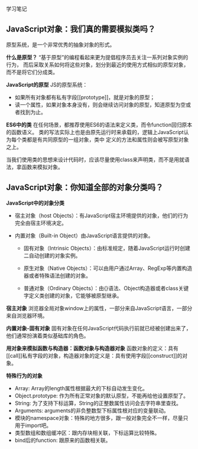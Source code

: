学习笔记

## JavaScript对象：我们真的需要模拟类吗？
原型系统，是一个非常优秀的抽象对象的形式。

**什么是原型？**
“基于原型”的编程看起来更为提倡程序员去关注一系列对象实例的行为，
而后采取关系如何将这些对象，划分到最近的使用方式相似的原型对象，而不是将它们分成类。

**JavaScript的原型**
JS的原型系统：
* 如果所有对象都有私有字段[[prototype]]，就是对象的原型；
* 读一个属性，如果对象本身没有，则会继续访问对象的原型，知道原型为空或者找到为止。

**ES6中的类**
在任何场景，都推荐使用ES6的语法来定义类，而令function回归原本的函数语义。
类的写法实际上也是由原先运行时来承载的，逻辑上JavaScript认为每个类都是有共同原型的一组对象，类中
定义的方法和属性则会被写原型对象之上。

当我们使用类的思想来设计代码时，应该尽量使用class来声明类，而不是用就语法，拿函数来模拟对象。

## JavaScript对象：你知道全部的对象分类吗？

**JavaScript中的对象分类**
* 宿主对象（host Objects）：有JavaScript宿主环境提供的对象，他们的行为完全由宿主环境决定。
* 内置对象（Built-in Object）由JavaScript语言提供的对象。

   * 固有对象（Intrinsic Objects）：由标准规定，随着JavaScript运行时创建二自动创建的对象实例。

   * 原生对象（Native Objects）：可以由用户通过Array、RegExp等内置构造器或者特殊语法创建的对象。

   * 普通对象（Ordinary Objects）：由{}语法、Object构造器或者class关键字定义类创建的对象，它能够被原型继承。

**宿主对象**
浏览器全局对象window上的属性，一部分来自JavaScript语言，一部分来自浏览器环境。

**内置对象-固有对象**
固有对象在任何JavaScript代码执行前就已经被创建出来了，他们通常扮演着类似基础库的角色。

**用对象来模拟函数与构造器：函数对象与构造器对象**
函数对象的定义：具有[[call]]私有字段的对象，构造器对象的定义是：具有使用字段[[construct]]的对象。

**特殊行为的对象**

* Array: Array的length属性根据最大的下标自动发生变化。
* Object.prototype: 作为所有正常对象的默认原型，不能再给他设置原型了。
* String: 为了支持下标运算，String的正整数属性访问会去字符串里查找。
* Arguments: arguments的非负整数型下标属性根对应的变量联动。
* 模块的namespace对象：特殊的地方很多，跟一般对象完全不一样，尽量只用于import吧。
* 类型数组和数组缓冲区：跟内存块相关联，下标运算比较特殊。
* bind后的function: 跟原来的函数相关联。
